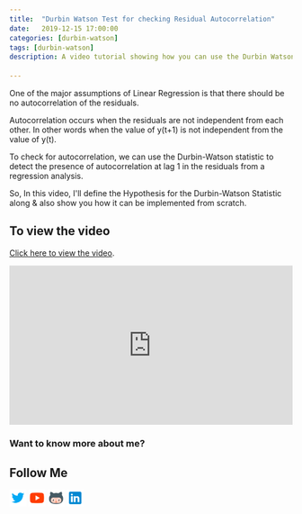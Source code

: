 ```yaml
---
title:  "Durbin Watson Test for checking Residual Autocorrelation"
date:   2019-12-15 17:00:00
categories: [durbin-watson]
tags: [durbin-watson]
description: A video tutorial showing how you can use the Durbin Watson statistic to detect the presence of autocorrelation at lag 1 in the residuals from a regression analysis.

---
```


One of the major assumptions of Linear Regression is that there should be no autocorrelation of the residuals.

Autocorrelation occurs when the residuals are not independent from each other.  In other words when the value of y(t+1) is not independent from the value of y(t).

To check for autocorrelation, we can use the Durbin-Watson statistic to detect the presence of autocorrelation at lag 1 in the residuals from a regression analysis.

So, In this video, I'll define the Hypothesis for the Durbin-Watson Statistic along & also show you how it can be implemented from scratch.

## To view the video

<p> <a href="https://www.youtube.com/watch?v=FiBBpscb6es">Click here to view the video</a>.</p>

<div style="position: relative; padding-bottom: 56.25%; height: 0; overflow: hidden;">
  <iframe src="https://www.youtube.com/embed/FiBBpscb6es" style="position: absolute; top: 0; left: 0; width: 100%; height: 100%; border:0;" allowfullscreen title="YouTube Video"></iframe>
</div>

### Want to know more about me?
## Follow Me
<a href="https://twitter.com/_bhaveshbhatt" target="_blank"><img class="ai-subscribed-social-icon" src="/assets/images/tw.png" width="30"></a>
<a href="https://www.youtube.com/bhaveshbhatt8791/" target="_blank"><img class="ai-subscribed-social-icon" src="/assets/images/ytb.png" width="30"></a>
<a href="https://github.com/bhattbhavesh91" target="_blank"><img class="ai-subscribed-social-icon" src="/assets/images/gthb.png" width="30"></a>
<a href="https://www.linkedin.com/in/bhattbhavesh91/" target="_blank"><img class="ai-subscribed-social-icon" src="/assets/images/lnkdn.png" width="30"></a>